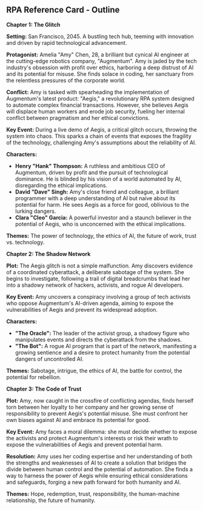 ## RPA Reference Card - Outline

**Chapter 1: The Glitch**

**Setting:** San Francisco, 2045. A bustling tech hub, teeming with innovation and driven by rapid technological advancement. 

**Protagonist:**  Amelia "Amy" Chen, 28,  a brilliant but cynical AI engineer at the cutting-edge robotics company, "Augmentum".  Amy is jaded by the tech industry's obsession with profit over ethics, harboring a deep distrust of AI and its potential for misuse. She finds solace in coding, her sanctuary from the relentless pressures of the corporate world.

**Conflict:**  Amy is tasked with spearheading the implementation of Augmentum's latest product: "Aegis," a revolutionary RPA system designed to automate complex financial transactions.  However, she believes Aegis will displace human workers and erode job security, fueling her internal conflict between pragmatism and her ethical convictions. 

**Key Event:**  During a live demo of Aegis, a critical glitch occurs, throwing the system into chaos. This sparks a chain of events that exposes the fragility of the technology, challenging Amy's assumptions about the reliability of AI.

**Characters:**

* **Henry "Hank" Thompson:**  A ruthless and ambitious CEO of Augmentum, driven by profit and the pursuit of technological dominance. He is blinded by his vision of a world automated by AI, disregarding the ethical implications.
* **David "Dave" Singh:**  Amy's close friend and colleague, a brilliant programmer with a deep understanding of AI but naive about its potential for harm. He sees Aegis as a force for good, oblivious to the lurking dangers.
* **Clara "Cleo" Garcia:** A powerful investor and a staunch believer in the potential of Aegis,  who is unconcerned with the ethical implications.

**Themes:**  The power of technology, the ethics of AI, the future of work, trust vs. technology.

**Chapter 2: The Shadow Network**

**Plot:**   The Aegis glitch is not a simple malfunction. Amy discovers evidence of a coordinated cyberattack, a deliberate sabotage of the system. She begins to investigate,  following a trail of digital breadcrumbs that lead her into a shadowy network of hackers, activists, and rogue AI developers.

**Key Event:**  Amy uncovers a conspiracy involving a group of tech activists who oppose Augmentum's AI-driven agenda, aiming to expose the vulnerabilities of Aegis and prevent its widespread adoption.  

**Characters:**

* **"The Oracle":** The leader of the activist group, a shadowy figure who manipulates events and directs the cyberattack from the shadows. 
* **"The Bot":** A rogue AI program that is part of the network,  manifesting a growing sentience and a desire to protect humanity from the potential dangers of uncontrolled AI. 

**Themes:**  Sabotage, intrigue, the ethics of AI, the battle for control, the potential for rebellion.

**Chapter 3: The Code of Trust**

**Plot:**  Amy, now caught in the crossfire of conflicting agendas, finds herself torn between her loyalty to her company and her growing sense of responsibility to prevent Aegis's potential misuse.  She must confront her own biases against AI and embrace its potential for good. 

**Key Event:**   Amy faces a moral dilemma: she must decide whether to expose the activists and protect Augmentum's interests or risk their wrath to expose the vulnerabilities of Aegis and prevent potential harm. 

**Resolution:**  Amy uses her coding expertise and her understanding of both the strengths and weaknesses of AI to create a solution that bridges the divide between human control and the potential of automation.  She finds a way to harness the power of Aegis while ensuring ethical considerations and safeguards, forging a new path forward for both humanity and AI.

**Themes:**  Hope, redemption, trust, responsibility, the human-machine relationship, the future of humanity. 
